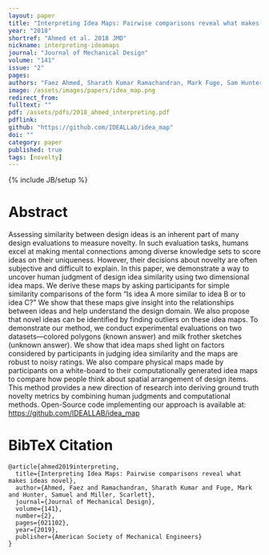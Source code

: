 ```yaml
---
layout: paper
title: "Interpreting Idea Maps: Pairwise comparisons reveal what makes ideas novel"
year: "2018"
shortref: "Ahmed et al. 2018 JMD"
nickname: interpreting-ideamaps
journal: "Journal of Mechanical Design"
volume: "141"
issue: "2"
pages: 
authors: "Faez Ahmed, Sharath Kumar Ramachandran, Mark Fuge, Sam Hunter, Scarlett Miller"
image: /assets/images/papers/idea_map.png
redirect_from: 
fulltext: ""
pdf: /assets/pdfs/2018_ahmed_interpreting.pdf
pdflink: 
github: "https://github.com/IDEALLab/idea_map"
doi: ""
category: paper
published: true
tags: [novelty]
---
```

{% include JB/setup %}

# Abstract 

Assessing similarity between design ideas is an inherent part of many design evaluations to measure novelty. In such evaluation tasks, humans excel at making mental connections among diverse knowledge sets to score ideas on their uniqueness. However, their decisions about novelty are often subjective and difficult to explain. In this paper, we demonstrate a way to uncover human judgment of design idea similarity using two dimensional idea maps. We derive these maps by asking participants for simple similarity comparisons of the form “Is idea A more similar to idea B or to idea C?” We show that these maps give insight into the relationships between ideas and help understand the design domain. We also propose that novel ideas can be identified by finding outliers on these idea maps. To demonstrate our method, we conduct experimental evaluations on two datasets—colored polygons (known answer) and milk frother sketches (unknown answer). We show that idea maps shed light on factors considered by participants in judging idea similarity and the maps are robust to noisy ratings. We also compare physical maps made by participants on a white-board to their computationally generated idea maps to compare how people think about spatial arrangement of design items. This method provides a new direction of research into deriving ground truth novelty metrics by combining human judgments and computational methods. Open-Source code implementing our approach is available at: https://github.com/IDEALLAB/idea_map


# BibTeX Citation

```
@article{ahmed2019interpreting,
  title={Interpreting Idea Maps: Pairwise comparisons reveal what makes ideas novel},
  author={Ahmed, Faez and Ramachandran, Sharath Kumar and Fuge, Mark and Hunter, Samuel and Miller, Scarlett},
  journal={Journal of Mechanical Design},
  volume={141},
  number={2},
  pages={021102},
  year={2019},
  publisher={American Society of Mechanical Engineers}
}
```
